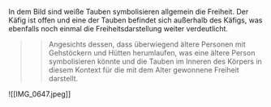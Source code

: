 In dem Bild sind weiße Tauben symbolisieren allgemein die Freiheit.
Der Käfig ist offen und eine der Tauben befindet sich außerhalb des Käfigs, was ebenfalls noch einmal die Freiheitsdarstellung weiter verdeutlicht.



>
>>Angesichts dessen, dass überwiegend ältere Personen mit Gehstöckern und Hütten herumlaufen, was eine ältere Person symbolisieren könnte und die Tauben im Inneren des Körpers in diesem Kontext für die mit dem Alter gewonnene Freiheit darstellt.

![[IMG_0647.jpeg]]


